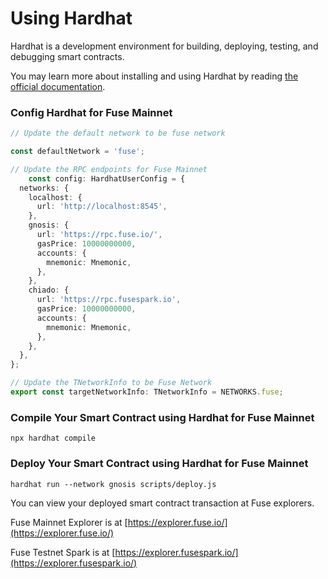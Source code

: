 # Using Hardhat

Hardhat is a development environment for building, deploying, testing, and debugging smart contracts.

You may learn more about installing and using Hardhat by reading [the official documentation](https://hardhat.org/hardhat-runner/docs/getting-started#installation).

### Config Hardhat for Fuse Mainnet <a href="#config-hardhat-for-gnosis" id="config-hardhat-for-gnosis"></a>

```typescript title="/packages/hardhat-ts/hardhat.config.ts"
// Update the default network to be fuse network 

const defaultNetwork = 'fuse';
```

 
```typescript title="hardhat.config.js" overflow="wrap"
// Update the RPC endpoints for Fuse Mainnet
    const config: HardhatUserConfig = {
  networks: {
    localhost: {
      url: 'http://localhost:8545',
    },
    gnosis: {
      url: 'https://rpc.fuse.io/',
      gasPrice: 10000000000,
      accounts: {
        mnemonic: Mnemonic,
      },
    },
    chiado: {
      url: 'https://rpc.fusespark.io',
      gasPrice: 10000000000,
      accounts: {
        mnemonic: Mnemonic,
      },
    },
  },
};
```


 
```typescript title="hardhat.config.js" overflow="wrap" 
// Update the TNetworkInfo to be Fuse Network
export const targetNetworkInfo: TNetworkInfo = NETWORKS.fuse;
```

### Compile Your Smart Contract using Hardhat for Fuse Mainnet <a href="#config-hardhat-for-gnosis" id="config-hardhat-for-gnosis"></a>

```shell
npx hardhat compile
```

### Deploy Your Smart Contract using Hardhat for Fuse Mainnet <a href="#config-hardhat-for-gnosis" id="config-hardhat-for-gnosis"></a>

```shell
hardhat run --network gnosis scripts/deploy.js
```

You can view your deployed smart contract transaction at Fuse explorers.

Fuse Mainnet Explorer is at [https://explorer.fuse.io/](https://explorer.fuse.io/)

Fuse Testnet Spark is at [https://explorer.fusespark.io/](https://explorer.fusespark.io/)
